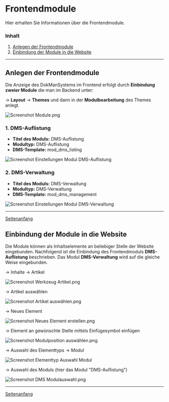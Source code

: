 <a name="top"></a>
# Frontendmodule

Hier erhalten Sie Informationen über die Frontendmodule.

### Inhalt
1. [Anlegen der Frontendmodule](#modules_1)
2. [Einbindung der Module in die Website](#modules_2)


----------


<a name="modules_1"></a>
## Anlegen der Frontendmodule

Die Anzeige des DokManSystems im Frontend erfolgt durch **Einbindung zweier Module** die man im Backend unter:

→ **Layout** → **Themes** und dann in der **Modulbearbeitung** des Themes anlegt.


![Screenshot Module.png](/manual/de/admin/modules/screenshot_modules.png)


### 1. DMS-Auflistung
* **Titel des Moduls:** DMS-Auflistung 
* **Modultyp:** DMS-Auflistung
* **DMS-Template:** mod_dms_listing

![Screenshot Einstellungen Modul DMS-Auflistung](screenshot_module_listing.png)

### 2. DMS-Verwaltung
* **Titel des Moduls:** DMS-Verwaltung 
* **Modultyp:** DMS-Verwaltung 
* **DMS-Template:** mod_dms_management

![Screenshot Einstellungen Modul DMS-Verwaltung](screenshot_module_management.png)


----------

[Seitenanfang](#top)

<a name="modules_2"></a>
## Einbindung der Module in die Website

Die Module können als Inhaltselemente an beliebiger Stelle der Website eingebunden. Nachfolgend ist die Einbindung des Frontendmoduls **DMS-Auflistung** beschrieben. Das Modul **DMS-Verwaltung** wird auf die gleiche Weise eingebunden.

→ Inhalte → Artikel 

![Screenshot Werkzeug Artikel.png](/manual/de/admin/modules/screenshot_select_tool_article.png)

 → Artikel auswählen 
 
 ![Screenshot Artikel auswählen.png](/manual/de/admin/modules/screenshot_select_article.png)


→ Neues Element

![Screenshot Neues Element erstellen.png](/manual/de/admin/modules/screenshot_create_new_elementtyp.png)

→ Element an gewünschte Stelle mittels Einfügesymbol einfügen

![Screenshot Modulposition auswählen.png](/manual/de/admin/modules/screenshot_select_modul_position.png)


→ Auswahl des Elementtyps → *Modul* 


![Screenshot Elementtyp Auswahl Modul](/manual/de/admin/modules/screenshot_select_datatyp_modul.png)


→ Auswahl des Moduls (hier das Modul "DMS-Auflistung")

![Screenshot DMS Modulauswahl.png](/manual/de/admin/modules/screenshot_select_modul.png)


----------

[Seitenanfang](#top)
